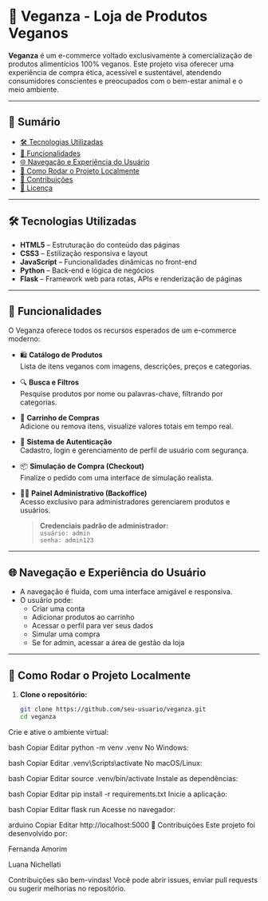 # 🌱 Veganza - Loja de Produtos Veganos

**Veganza** é um e-commerce voltado exclusivamente à comercialização de produtos alimentícios 100% veganos. Este projeto visa oferecer uma experiência de compra ética, acessível e sustentável, atendendo consumidores conscientes e preocupados com o bem-estar animal e o meio ambiente.

---

## 📑 Sumário

- [🛠️ Tecnologias Utilizadas](#️-tecnologias-utilizadas)
- [🚀 Funcionalidades](#-funcionalidades)
- [🌐 Navegação e Experiência do Usuário](#-navegação-e-experiência-do-usuário)
- [🔧 Como Rodar o Projeto Localmente](#-como-rodar-o-projeto-localmente)
- [🤝 Contribuições](#-contribuições)
- [📄 Licença](#-licença)

---

## 🛠️ Tecnologias Utilizadas

- **HTML5** – Estruturação do conteúdo das páginas  
- **CSS3** – Estilização responsiva e layout  
- **JavaScript** – Funcionalidades dinâmicas no front-end  
- **Python** – Back-end e lógica de negócios  
- **Flask** – Framework web para rotas, APIs e renderização de páginas

---

## 🚀 Funcionalidades

O Veganza oferece todos os recursos esperados de um e-commerce moderno:

- 🛍️ **Catálogo de Produtos**  
  Lista de itens veganos com imagens, descrições, preços e categorias.

- 🔍 **Busca e Filtros**  
  Pesquise produtos por nome ou palavras-chave, filtrando por categorias.

- 🛒 **Carrinho de Compras**  
  Adicione ou remova itens, visualize valores totais em tempo real.

- 👤 **Sistema de Autenticação**  
  Cadastro, login e gerenciamento de perfil de usuário com segurança.

- 📦 **Simulação de Compra (Checkout)**  
  Finalize o pedido com uma interface de simulação realista.

- 🧑‍💼 **Painel Administrativo (Backoffice)**  
  Acesso exclusivo para administradores gerenciarem produtos e usuários.

  > **Credenciais padrão de administrador:**  
  > `usuário: admin`  
  > `senha: admin123`

---

## 🌐 Navegação e Experiência do Usuário

- A navegação é fluida, com uma interface amigável e responsiva.
- O usuário pode:
  - Criar uma conta
  - Adicionar produtos ao carrinho
  - Acessar o perfil para ver seus dados
  - Simular uma compra
  - Se for admin, acessar a área de gestão da loja

---

## 🔧 Como Rodar o Projeto Localmente

1. **Clone o repositório:**

   ```bash
   git clone https://github.com/seu-usuario/veganza.git
   cd veganza
Crie e ative o ambiente virtual:

bash
Copiar
Editar
python -m venv .venv
No Windows:

bash
Copiar
Editar
.venv\Scripts\activate
No macOS/Linux:

bash
Copiar
Editar
source .venv/bin/activate
Instale as dependências:

bash
Copiar
Editar
pip install -r requirements.txt
Inicie a aplicação:

bash
Copiar
Editar
flask run
Acesse no navegador:

arduino
Copiar
Editar
http://localhost:5000
🤝 Contribuições
Este projeto foi desenvolvido por:

Fernanda Amorim

Luana Nichellati

Contribuições são bem-vindas!
Você pode abrir issues, enviar pull requests ou sugerir melhorias no repositório.
